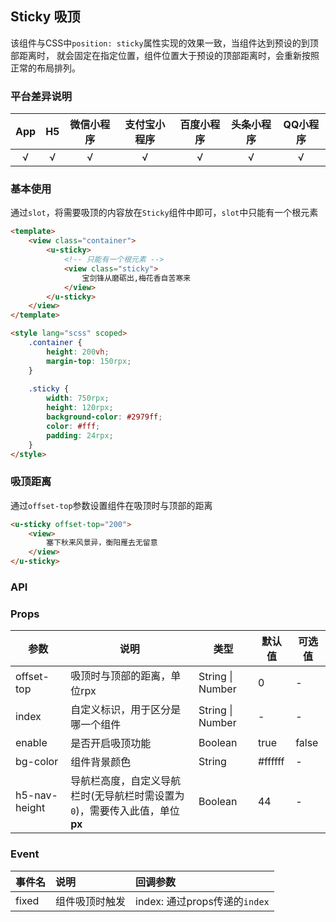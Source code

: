 ## Sticky 吸顶

<demo-model url="/pages/componentsB/sticky/index"></demo-model>


该组件与CSS中`position: sticky`属性实现的效果一致，当组件达到预设的到顶部距离时，
就会固定在指定位置，组件位置大于预设的顶部距离时，会重新按照正常的布局排列。

<custom-block></custom-block>

### 平台差异说明

|App|H5|微信小程序|支付宝小程序|百度小程序|头条小程序|QQ小程序|
|:-:|:-:|:-:|:-:|:-:|:-:|:-:|
|√|√|√|√|√|√|√|

### 基本使用

通过`slot`，将需要吸顶的内容放在`Sticky`组件中即可，`slot`中只能有一个根元素

```html
<template>
	<view class="container">
		<u-sticky>
			<!-- 只能有一个根元素 -->
			<view class="sticky">
				宝剑锋从磨砺出,梅花香自苦寒来
			</view>
		</u-sticky>
	</view>
</template>

<style lang="scss" scoped>
	.container {
		height: 200vh;
		margin-top: 150rpx;
	}
	
	.sticky {
		width: 750rpx;
		height: 120rpx;
		background-color: #2979ff;
		color: #fff;
		padding: 24rpx;
	}
</style>
```

### 吸顶距离

通过`offset-top`参数设置组件在吸顶时与顶部的距离

```html
<u-sticky offset-top="200">
	<view>
		塞下秋来风景异，衡阳雁去无留意
	</view>
</u-sticky>
```

### API

### Props

| 参数          | 说明            | 类型            | 默认值             |  可选值   |
|-------------  |---------------- |---------------|------------------ |-------- |
| offset-top | 吸顶时与顶部的距离，单位rpx  | String \| Number | 0 | - |
| index | 自定义标识，用于区分是哪一个组件 | String \| Number  | - | - |
| enable | 是否开启吸顶功能 | Boolean  | true | false |
| bg-color | 组件背景颜色 | String  | #ffffff | - |
| h5-nav-height | 导航栏高度，自定义导航栏时(无导航栏时需设置为`0`)，需要传入此值，单位**px** | Boolean  | 44 | - |

### Event

|事件名|说明|回调参数|
|:-|:-|:-|
| fixed | 组件吸顶时触发 | index: 通过props传递的`index` |